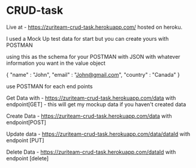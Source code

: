 # CRUD-task

Live at - https://zuriteam-crud-task.herokuapp.com/  hosted on heroku.

I used a Mock Up test data for start but you can create yours with POSTMAN

using this as the schema for your POSTMAN with JSON with whatever information you want in the value object

{ 
  "name" : "John",
  "email" : "John@gmail.com",
  "country" : "Canada"
 }
  
use POSTMAN for each end points

Get Data with - https://zuriteam-crud-task.herokuapp.com/data  with endpoint[GET] - this will get my mockup data if you haven't created data

Create Data - https://zuriteam-crud-task.herokuapp.com/data with endpoint[POST]

Update data - https://zuriteam-crud-task.herokuapp.com/data/dataId with endpoint [PUT]

Delete Data - https://zuriteam-crud-task.herokuapp.com/dataId with endpoint [delete]




